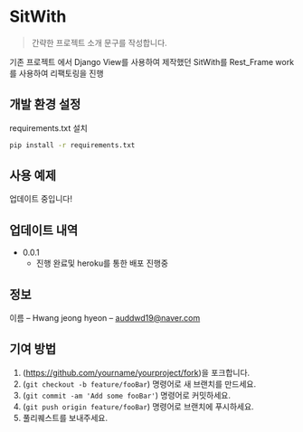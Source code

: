 # SitWith
> 간략한 프로젝트 소개 문구를 작성합니다.

기존 프로젝트 에서 Django View를 사용하여 제작했던 SitWith를 Rest_Frame work를 사용하여 리팩토링을 진행

## 개발 환경 설정

requirements.txt 설치 

```sh
pip install -r requirements.txt
```

## 사용 예제

업데이트 중입니다!

## 업데이트 내역

* 0.0.1
    * 진행 완료및 heroku를 통한 배포 진행중

## 정보

이름 – Hwang jeong hyeon – auddwd19@naver.com

## 기여 방법

1. (<https://github.com/yourname/yourproject/fork>)을 포크합니다.
2. (`git checkout -b feature/fooBar`) 명령어로 새 브랜치를 만드세요.
3. (`git commit -am 'Add some fooBar'`) 명령어로 커밋하세요.
4. (`git push origin feature/fooBar`) 명령어로 브랜치에 푸시하세요. 
5. 풀리퀘스트를 보내주세요.

<!-- Markdown link & img dfn's -->
[npm-image]: https://img.shields.io/npm/v/datadog-metrics.svg?style=flat-square
[npm-url]: https://npmjs.org/package/datadog-metrics
[npm-downloads]: https://img.shields.io/npm/dm/datadog-metrics.svg?style=flat-square
[travis-image]: https://img.shields.io/travis/dbader/node-datadog-metrics/master.svg?style=flat-square
[travis-url]: https://travis-ci.org/dbader/node-datadog-metrics
[wiki]: https://github.com/yourname/yourproject/wiki
